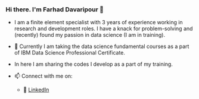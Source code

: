 <!-- Please don't remove this: Grab your social icons from https://github.com/carlsednaoui/gitsocial -->

[1.2]: http://i.imgur.com/wWzX9uB.png (twitter icon without padding)
[1]: [Twitter](https://twitter.com/KhuyenTran16)



### Hi there. I'm Farhad Davaripour 👋

<!--
**farhad-davaripour/farhad-davaripour** is a ✨ _special_ ✨ repository because its `README.md` (this file) appears on your GitHub profile.
-->

- I am a finite element specialist with 3 years of experience working in research and development roles. I have a knack for problem-solving and (recently) found my passion in data science (I am in training).
- 🌱 Currently I am taking the data science fundamental courses as a part of IBM Data Science Professional Certificate. 
- In here I am sharing the codes I develop as a part of my training.

- 📫 Connect with me on:
  - :office: [LinkedIn](https://www.linkedin.com/in/farhad-davaripour/)

